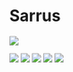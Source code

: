 # Sarrus

![](https://komarev.com/ghpvc/?username=Sarrus1)

[![](https://raw.githubusercontent.com/Sarrus1/github-profile-summary-cards-example/master/profile-summary-card-output/vue/0-profile-details.svg)](https://github.com/Sarrus1/github-profile-summary-cards)
[![](https://raw.githubusercontent.com/Sarrus1/github-profile-summary-cards-example/master/profile-summary-card-output/vue/1-repos-per-language.svg)](https://github.com/Sarrus1/github-profile-summary-cards) [![](https://raw.githubusercontent.com/Sarrus1/github-profile-summary-cards-example/master/profile-summary-card-output/vue/2-most-commit-language.svg)](https://github.com/Sarrus1/github-profile-summary-cards)
[![](https://raw.githubusercontent.com/Sarrus1/github-profile-summary-cards-example/master/profile-summary-card-output/vue/3-stats.svg)](https://github.com/Sarrus1/github-profile-summary-cards) [![](https://raw.githubusercontent.com/Sarrus1/github-profile-summary-cards-example/master/profile-summary-card-output/vue/4-productive-time.svg)](https://github.com/Sarrus1/github-profile-summary-cards)
